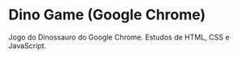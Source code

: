 # Dino Game (Google Chrome)
Jogo do Dinossauro do Google Chrome. Estudos de HTML, CSS e JavaScript.


